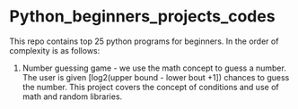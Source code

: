 # Python_beginners_projects_codes
This repo contains top 25 python programs for beginners. In the order of complexity is as follows:
1. Number guessing game - we use the math concept to guess a number. The user is given [log2(upper bound - lower bout +1]) chances to guess the number. This project covers the concept of conditions and use of math and random libraries.

